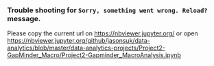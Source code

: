 ### Trouble shooting for `Sorry, something went wrong. Reload?` message.

Please copy the current url on https://nbviewer.jupyter.org/ or open https://nbviewer.jupyter.org/github/jasonsuk/data-analytics/blob/master/data-analytics-projects/Project2-GapMinder_Macro/Project2-Gapminder_MacroAnalysis.ipynb 

